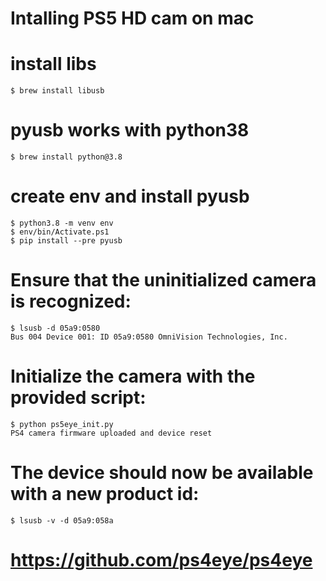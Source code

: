# Intalling PS5 HD cam on mac

# install libs
    $ brew install libusb

# pyusb works with python38
    $ brew install python@3.8

# create env and install pyusb
    $ python3.8 -m venv env
    $ env/bin/Activate.ps1
    $ pip install --pre pyusb

# Ensure that the uninitialized camera is recognized:
    $ lsusb -d 05a9:0580
    Bus 004 Device 001: ID 05a9:0580 OmniVision Technologies, Inc. 

# Initialize the camera with the provided script:
    $ python ps5eye_init.py
    PS4 camera firmware uploaded and device reset

# The device should now be available with a new product id:
    $ lsusb -v -d 05a9:058a


# https://github.com/ps4eye/ps4eye